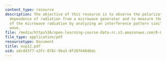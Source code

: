 ```yaml
---
content_type: resource
description: The objective of this resource is to observe the polarization and angular
  dependence of radiation from a microwave generator and to measure the wavelength
  of the microwave radiation by analyzing an interference pattern similar to a standing
  wave.
file: /media/https%3A/open-learning-course-data-rc.s3.amazonaws.com/8-02t-electricity-and-magnetism-spring-2005/adcd43f7a3fc078c9ba30f20f64846dc_exp12.pdf
file_type: application/pdf
resourcetype: Document
title: exp12.pdf
uid: adcd43f7-a3fc-078c-9ba3-0f20f64846dc
---
```

